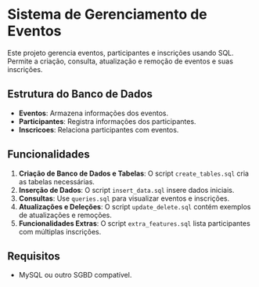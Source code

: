 # Sistema de Gerenciamento de Eventos

Este projeto gerencia eventos, participantes e inscrições usando SQL. Permite a criação, consulta, atualização e remoção de eventos e suas inscrições.

## Estrutura do Banco de Dados

- **Eventos**: Armazena informações dos eventos.
- **Participantes**: Registra informações dos participantes.
- **Inscricoes**: Relaciona participantes com eventos.

## Funcionalidades

1. **Criação de Banco de Dados e Tabelas**: O script `create_tables.sql` cria as tabelas necessárias.
2. **Inserção de Dados**: O script `insert_data.sql` insere dados iniciais.
3. **Consultas**: Use `queries.sql` para visualizar eventos e inscrições.
4. **Atualizações e Deleções**: O script `update_delete.sql` contém exemplos de atualizações e remoções.
5. **Funcionalidades Extras**: O script `extra_features.sql` lista participantes com múltiplas inscrições.

## Requisitos

- MySQL ou outro SGBD compatível.
